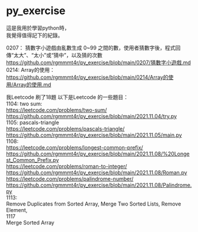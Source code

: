# py_exercise   
這是我用於學習python時，  
我覺得值得記下的紀錄。    

 
0207： 
猜數字小遊戲由亂數生成 0~99 之間的數，使用者猜數字後，程式回傳“太大”、“太小”或“猜中”，以及猜的次數   
https://github.com/rgmmmt4r/py_exercise/blob/main/0207/猜數字小遊戲.md  
0214:
Array的使用：  
https://github.com/rgmmmt4r/py_exercise/blob/main/0214/Array的使用/Array的使用.md   

我Leetcode 刷了18題
以下是Leetcode 的一些題目：  
1104:
two sum:  
https://leetcode.com/problems/two-sum/  
https://github.com/rgmmmt4r/py_exercise/blob/main/2021.11.04/try.py  
1105:
pascals-triangle    
https://leetcode.com/problems/pascals-triangle/    
https://github.com/rgmmmt4r/py_exercise/blob/main/2021.11.05/main.py    
1108:  
https://leetcode.com/problems/longest-common-prefix/  
https://github.com/rgmmmt4r/py_exercise/blob/main/2021.11.08/%20Longest_Common_Prefix.py  
https://leetcode.com/problems/roman-to-integer/  
https://github.com/rgmmmt4r/py_exercise/blob/main/2021.11.08/Roman.py  
https://leetcode.com/problems/palindrome-number/  
https://github.com/rgmmmt4r/py_exercise/blob/main/2021.11.08/Palindrome.py   
1113:  
Remove Duplicates from Sorted Array, Merge Two Sorted Lists, Remove Element,  
1117  
Merge Sorted Array  

